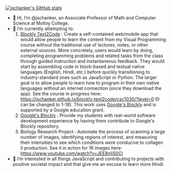 [![jschanker's GitHub stats](https://github-readme-stats.vercel.app/api?username=jschanker&show_icons=true&theme=cobalt)](https://github.com/anuraghazra/github-readme-stats)
<!--[![Top Langs](https://github-readme-stats.vercel.app/api/top-langs/?username=jschanker&show_icons=true&theme=cobalt)](https://github.com/anuraghazra/github-readme-stats)-->
- 👋 Hi, I’m @jschanker, an Associate Professor of Math and Computer Science at Molloy College.
- 🔭 I’m currently attempting to:
  1. [Blockly Text2Code](https://github.com/jschanker/blockly-text2code) : Create a self-contained web/mobile app that would allow people to learn the content from my Visual Programming course without the traditional use of lectures, notes, or other external sources.  More concretely, users would learn by doing, completing programming problems and related tasks from the class through guided instruction and instantaneous feedback.  They would start by assembling code in block-based and textual native languages (English, Hindi, etc.) before quickly transitioning to industry-standard ones such as JavaScript or Python.  The larger goal is to allow people to learn how to program in their own native languages without an internet connection (once they download the app).  See the course in progress here: https://jschanker.github.io/blockly-text2code/csc1030/?level=0 (0 can be changed to 1-18).  This work uses [Google's Blockly](https://github.com/google/blockly) and is supported by a Google education grant.
  2. [Google's Blockly](https://github.com/google/blockly) : Provide my students with real-world software development experience by having them contribute to Google's Blockly repository.
  3. Biology Research Project : Automate the process of scanning a large number of images, identifying regions of interest, and measuring their intensities to see which conditions were conducive to collagen II production.  See it in action for 16 images here: https://www.youtube.com/watch?v=JEE8nljS0CI 
- 👀 I’m interested in all things JavaScript and contributing to projects with positive societal impact and that give me an excuse to learn more Hindi.
<!-- - 🌱 I’m currently learning ...
- 💞️ I’m looking to collaborate on ...
- 📫 How to reach me ...-->

<!---
jschanker/jschanker is a ✨ special ✨ repository because its `README.md` (this file) appears on your GitHub profile.
You can click the Preview link to take a look at your changes.
--->
